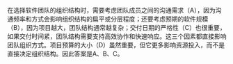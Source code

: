 在选择软件团队的组织结构时，需要考虑团队成员之间的沟通需求（A），因为沟通频率和方式会影响组织结构的扁平或分层程度；还要考虑预期的软件规模（B），因为项目越大，团队结构通常越复杂；交付日期的严格性（C）也很重要，如果交付时间紧，团队结构需要支持高效协作和快速响应。这三个因素都直接影响团队组织方式。项目预算的大小（D）虽然重要，但它更多影响资源投入，而不是直接决定组织结构。因此答案是A、B、C。